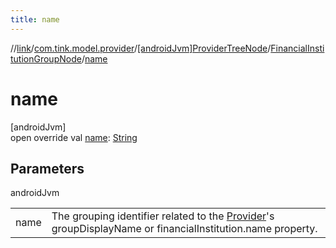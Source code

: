 ```yaml
---
title: name
---
```

//[link](../../../../index.html)/[com.tink.model.provider](../../index.html)/[[androidJvm]ProviderTreeNode](../index.html)/[FinancialInstitutionGroupNode](index.html)/[name](name.html)



# name



[androidJvm]\
open override val [name](name.html): [String](https://kotlinlang.org/api/latest/jvm/stdlib/kotlin/-string/index.html)



## Parameters


androidJvm

| | |
|---|---|
| name | The grouping identifier related to the [Provider](../../[android-jvm]-provider/index.html)'s groupDisplayName or     financialInstitution.name property. |




